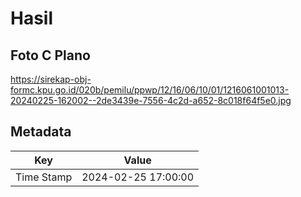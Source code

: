 # Hasil

## Foto C Plano

https://sirekap-obj-formc.kpu.go.id/020b/pemilu/ppwp/12/16/06/10/01/1216061001013-20240225-162002--2de3439e-7556-4c2d-a652-8c018f64f5e0.jpg


## Metadata

| Key        | Value               |
| ---------- | ------------------- |
| Time Stamp | 2024-02-25 17:00:00 |



